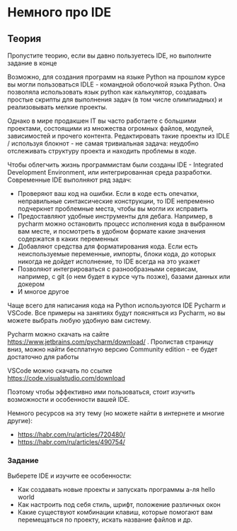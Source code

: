 # Немного про IDE 

## Теория
Пропустите теорию, если вы давно пользуетесь IDE, но выполните задание в конце

Возможно, для создания программ на языке Python на прошлом курсе вы могли пользоваться IDLE - 
командной оболочкой языка Python. Она позволяла использовать язык python как калькулятор, создавать 
простые скрипты для выполнения задач (в том числе олимпиадных) и реализовывать мелкие проекты. 

Однако в мире продакшен IT вы часто работаете с большими проектами, состоящими из множества огромных файлов, 
модулей, зависимостей и прочего контента. Редактировать такие проекты из IDLE / используя блокнот - не самая 
тривиальная задача: неудобно отслеживать структуру проекта и находить проблемы в коде. 

Чтобы облегчить жизнь программистам были созданы IDE - Integrated Development Environment, или интегрированная 
среда разработки. Современные IDE выполняют ряд задач: 
- Проверяют ваш код на ошибки. Если в коде есть опечатки, неправильные синтаксические конструкции, 
то IDE непременно подчеркнет проблемные места, чтобы вы могли их исправить
- Предоставляют удобные инструменты для дебага. Например, в pycharm можно остановить процесс исполнения 
кода в выбранном вам месте, и посмотреть в удобном формате какие значения содержатся в каких переменных
- Добавляют средства для форматирования кода. Если есть неиспользуемые переменные, импорты, блоки
кода, до которых никогда не дойдет исполнение, то IDE всегда на это укажет
- Позволяют интегрироваться с разнообразными сервисам, например, с git (о нем будет в курсе чуть позже),
базами данных или докером
- И многое другое

Чаще всего для написания кода на Python используются IDE Pycharm и VSCode. Все примеры на занятиях 
будут поясняться из Pycharm, но вы можете выбрать любую удобную вам систему.  

Pycharm можно скачать на сайте https://www.jetbrains.com/pycharm/download/ . Пролистав страницу вниз, 
можно найти бесплатную версию Community edition - ее будет достаточно для работы 

VSCode можно скачать по ссылке https://code.visualstudio.com/download

Поэтому чтобы эффективно ими пользоваться, стоит изучить возможности и особенности вашей IDE. 

Немного ресурсов на эту тему (но можете найти в интернете и многие другие): 
- https://habr.com/ru/articles/720480/
- https://habr.com/ru/articles/490754/

### Задание
Выберете IDE и изучите ее особенности: 
- Как создавать новые проекты и запускать программы а-ля hello world
- Как настроить под себя стиль, шрифт, положение различных окон
- Какие существуют комбинации клавиш, которые помогают вам перемещаться по проекту, искать название файлов и др.

